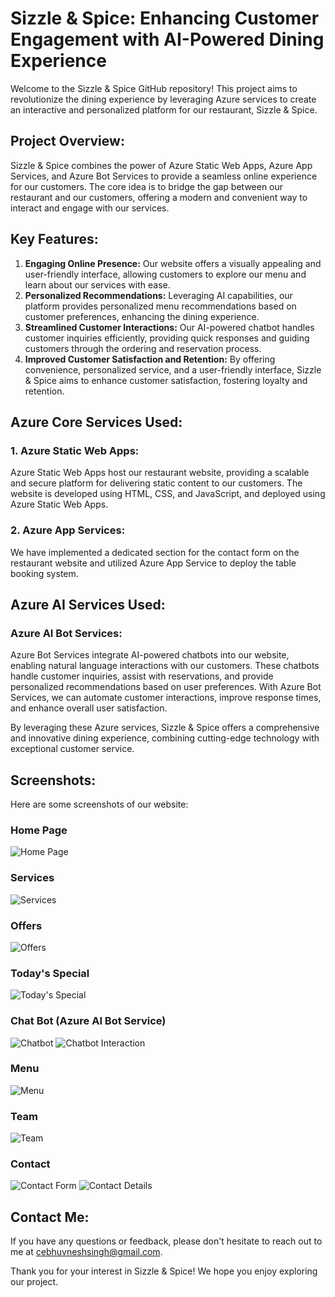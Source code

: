 # Sizzle & Spice: Enhancing Customer Engagement with AI-Powered Dining Experience

Welcome to the Sizzle & Spice GitHub repository! This project aims to revolutionize the dining experience by leveraging Azure services to create an interactive and personalized platform for our restaurant, Sizzle & Spice.

## Project Overview:
Sizzle & Spice combines the power of Azure Static Web Apps, Azure App Services, and Azure Bot Services to provide a seamless online experience for our customers. The core idea is to bridge the gap between our restaurant and our customers, offering a modern and convenient way to interact and engage with our services.

## Key Features:
1. **Engaging Online Presence:** Our website offers a visually appealing and user-friendly interface, allowing customers to explore our menu and learn about our services with ease.
2. **Personalized Recommendations:** Leveraging AI capabilities, our platform provides personalized menu recommendations based on customer preferences, enhancing the dining experience.
3. **Streamlined Customer Interactions:** Our AI-powered chatbot handles customer inquiries efficiently, providing quick responses and guiding customers through the ordering and reservation process.
4. **Improved Customer Satisfaction and Retention:** By offering convenience, personalized service, and a user-friendly interface, Sizzle & Spice aims to enhance customer satisfaction, fostering loyalty and retention.

## Azure Core Services Used:

### 1. Azure Static Web Apps:
Azure Static Web Apps host our restaurant website, providing a scalable and secure platform for delivering static content to our customers. The website is developed using HTML, CSS, and JavaScript, and deployed using Azure Static Web Apps.

### 2. Azure App Services:
We have implemented a dedicated section for the contact form on the restaurant website and utilized Azure App Service to deploy the table booking system.

## Azure AI Services Used:

### Azure AI Bot Services:
Azure Bot Services integrate AI-powered chatbots into our website, enabling natural language interactions with our customers. These chatbots handle customer inquiries, assist with reservations, and provide personalized recommendations based on user preferences. With Azure Bot Services, we can automate customer interactions, improve response times, and enhance overall user satisfaction.

By leveraging these Azure services, Sizzle & Spice offers a comprehensive and innovative dining experience, combining cutting-edge technology with exceptional customer service.

## Screenshots:
Here are some screenshots of our website:

### Home Page
![Home Page]([![image](https://github.com/bhuvnenger01/azurefrtproject/assets/110763257/48198779-decc-48a0-a683-73aa06bcf368](https://github.com/bhuvnenger01/Aero.json/blob/main/Screenshot%202024-06-15%20194108.png))
)

### Services
![Services](![image](https://github.com/bhuvnenger01/azurefrtproject/assets/110763257/f44d881d-643d-4218-b3f3-67fac0bdcdbf)
)

### Offers
![Offers](![image](https://github.com/bhuvnenger01/azurefrtproject/assets/110763257/935e1aee-c304-4010-8429-c923e2ff64e0)
)

### Today's Special
![Today's Special](![image](https://github.com/bhuvnenger01/azurefrtproject/assets/110763257/31512735-29c6-45a8-b137-ade77cb1d811)
)

### Chat Bot (Azure AI Bot Service)
![Chatbot](https://github.com/eswar17v/FRT/assets/120295896/5732c2b0-1654-40d2-be4f-d91f7d670ec5) 
![Chatbot Interaction](https://github.com/eswar17v/FRT/assets/120295896/6a500b8a-6636-4273-8030-46c3bfc817f8)

### Menu
![Menu](![image](https://github.com/bhuvnenger01/azurefrtproject/assets/110763257/f2cade1e-ff16-47d2-ac12-2d56ac8739fe)
)

### Team
![Team](https://github.com/eswar17v/FRT/assets/120295896/7a16db00-306e-4ffe-bff0-72ddf287de91)

### Contact
![Contact Form](![image](https://github.com/bhuvnenger01/azurefrtproject/assets/110763257/366c8d80-6514-4907-9ad6-7aba6b10ece4)
)
![Contact Details](![image](https://github.com/bhuvnenger01/azurefrtproject/assets/110763257/ab264af9-60a9-419d-9e70-33cf65d064b0)
)


## Contact Me:
If you have any questions or feedback, please don't hesitate to reach out to me at [cebhuvneshsingh@gmail.com](mailto:cebhuvneshsingh@gmail.com).

Thank you for your interest in Sizzle & Spice! We hope you enjoy exploring our project.
